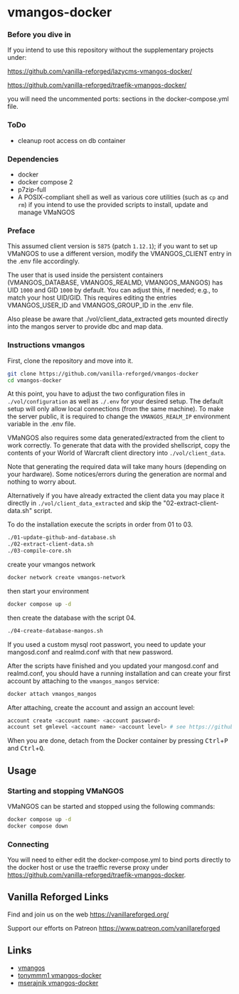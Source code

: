 # vmangos-docker

### Before you dive in

If you intend to use this repository without the supplementary projects under:

https://github.com/vanilla-reforged/lazycms-vmangos-docker/

https://github.com/vanilla-reforged/traefik-vmangos-docker/

you will need the uncommented ports: sections in the docker-compose.yml file.

### ToDo

- cleanup root access on db container

### Dependencies

+ docker
+ docker compose 2
+ p7zip-full
+ A POSIX-compliant shell as well as various core utilities (such as `cp` and
  `rm`) if you intend to use the provided scripts to install, update and manage
  VMaNGOS

### Preface

This assumed client version is `5875` (patch `1.12.1`); if you want to set up
VMaNGOS to use a different version, modify the VMANGOS_CLIENT entry in the .env file accordingly.

The user that is used inside the persistent containers (VMANGOS_DATABASE, VMANGOS_REALMD, VMANGOS_MANGOS) has UID `1000` and GID `1000` by
default. You can adjust this, if needed; e.g., to match your host UID/GID.
This requires editing the entries VMANGOS_USER_ID and VMANGOS_GROUP_ID in the .env file.

Also please be aware that ./vol/client_data_extracted gets mounted directly into the mangos server to provide dbc and map data.

### Instructions vmangos

First, clone the repository and move into it.

```sh
git clone https://github.com/vanilla-reforged/vmangos-docker
cd vmangos-docker
```

At this point, you have to adjust the two configuration files in `./vol/configuration` as
well as `./.env` for your desired setup. The default setup will
only allow local connections (from the same machine). To make the server
public, it is required to change the `VMANGOS_REALM_IP` environment variable
in the .env file.

VMaNGOS also requires some data generated/extracted from the client to work
correctly. To generate that data with the provided shellscript, copy
the contents of your World of Warcraft client directory into
`./vol/client_data`.

Note that generating the required data will take many hours (depending on your
hardware). Some notices/errors during the generation are normal and nothing to
worry about.

Alternatively if you have already extracted the client data you may place it directly
in `./vol/client_data_extracted` and skip the "02-extract-client-data.sh" script.

To do the installation execute the scripts in order from 01 to 03.

```sh
./01-update-github-and-database.sh
./02-extract-client-data.sh
./03-compile-core.sh
```

create your vmangos network

```sh
docker network create vmangos-network
```

then start your environment

```sh
docker compose up -d
```

then create the database with the script 04.

```sh
./04-create-database-mangos.sh
```

If you used a custom mysql root passwort, you need to update your mangosd.conf and realmd.conf with that new password.

After the scripts have finished and you updated your mangosd.conf and realmd.conf, you should have a running installation and
can create your first account by attaching to the `vmangos_mangos` service:

```sh
docker attach vmangos_mangos
```

After attaching, create the account and assign an account level:

```sh
account create <account name> <account password>
account set gmlevel <account name> <account level> # see https://github.com/vmangos/core/blob/79efe80ae39d94a5e52b71179583509b1df75899/src/shared/Common.h#L184-L191
```

When you are done, detach from the Docker container by pressing
<kbd>Ctrl</kbd>+<kbd>P</kbd> and <kbd>Ctrl</kbd>+<kbd>Q</kbd>.

## Usage

### Starting and stopping VMaNGOS

VMaNGOS can be started and stopped using the following commands:

```sh
docker compose up -d
docker compose down
```

### Connecting

You will need to either edit the docker-compose.yml to bind ports directly to the docker host or use the traeffic reverse proxy under https://github.com/vanilla-reforged/traefik-vmangos-docker.

## Vanilla Reforged Links

Find and join us on the web https://vanillareforged.org/

Support our efforts on Patreon https://www.patreon.com/vanillareforged

## Links

- [vmangos](https://github.com/vmangos/core)
- [tonymmm1 vmangos-docker](https://github.com/tonymmm1/vmangos-docker)
- [mserajnik vmangos-docker](https://github.com/mserajnik/vmangos-deploy)
